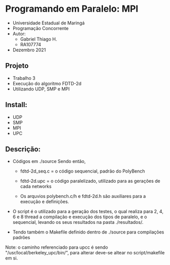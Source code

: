 # Programando em Paralelo: MPI

* Universidade Estadual de Maringá
* Programação Concorrente
* Autor:
  * Gabriel Thiago H.
  * RA107774
* Dezembro 2021

## Projeto

* Trabalho 3
* Execução do algoritmo FDTD-2d
* Utilizando UDP, SMP e MPI

## Install:
 * UDP
 * SMP
 * MPI
 * UPC

## Descrição:

  * Códigos em ./source
  Sendo então,

    * fdtd-2d_seq.c = o código sequencial, padrão do PolyBench
    * fdtd-2d.upc   = o código paralelizado, utilizado para as gerações de cada networks

    * Os arquvios polybench.c/h e fdtd-2d.h são auxiliares para a execução e definições.

  * O script é o utilizado para a geração dos testes, o qual realiza para 2, 4, 6 e 8 thread a compilação e execução dos tipos de paralelo, e o sequencial, levando os seus resultados na pasta ./resultados/<tipo>.

  * Tendo também o Makefile definido dentro de ./source para compilações padrões
  
  Note: o caminho referenciado para upcc é sendo "/usr/local/berkeley_upc/bin/", para alterar deve-se altear no script/makefile em si.